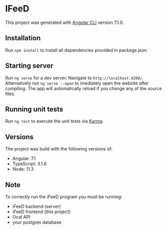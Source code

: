 # IFeeD

This project was generated with [Angular CLI](https://github.com/angular/angular-cli) version 7.1.0.


## Installation

Run `npm install` to install all dependencies provided in package.json.


## Starting server

Run `ng serve` for a dev server. Navigate to `http://localhost:4200/`. Alternatively run `ng serve --open` to imediately open the website after compiling. The app will automatically reload if you change any of the source files. 


## Running unit tests

Run `ng test` to execute the unit tests via [Karma](https://karma-runner.github.io).


## Versions

The project was build with the following versions of:

* Angular: 7.1
* TypeScript: 3.1.6
* Node: 11.3


## Note

To correctly run the iFeeD program you must be running:

* iFeeD backend (server) 
* iFeeD frontend (this project)
* Ocal API 
* your postgres database
